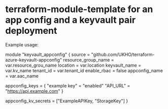 # terraform-module-template for an app config and a keyvault pair deployment

Example usage: 

module "keyvault_appconfig" {
  source              = "github.com/UKHO/terraform-azure-keyvault-appconfig"
  resource_group_name = var.resource_grou_name
  location            = var.location
  keyvault_name       = var.kv_name
  tenant_id           = var.tenant_id
  enable_rbac         = false
  appconfig_name      = var.aac_name

  appconfig_keys = {
    "example key" = "enabled"
    "API_URL"     = "https://api.example.com"
  }

  appconfig_kv_secrets = ["ExampleAPIKey, "StorageKey"]
}

